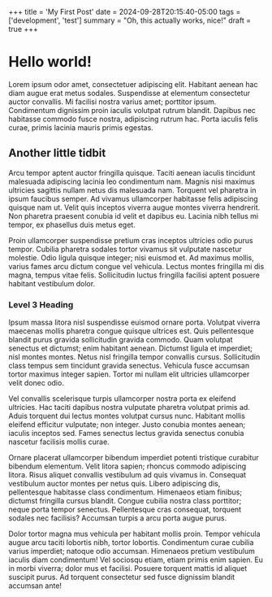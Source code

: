 +++
title = 'My First Post'
date = 2024-09-28T20:15:40-05:00
tags = ['development', 'test']
summary = "Oh, this actually works, nice!"
draft = true
+++

# Hello world!

Lorem ipsum odor amet, consectetuer adipiscing elit. Habitant aenean hac diam augue erat metus sodales. Suspendisse at
elementum consectetur auctor convallis. Mi facilisi nostra varius amet; porttitor ipsum. Condimentum dignissim proin
iaculis volutpat rutrum blandit. Dapibus nec habitasse commodo fusce nostra, adipiscing rutrum hac. Porta iaculis felis
curae, primis lacinia mauris primis egestas.

## Another little tidbit

Arcu tempor aptent auctor fringilla quisque. Taciti aenean iaculis tincidunt malesuada adipiscing lacinia leo
condimentum nam. Magnis nisi maximus ultricies sagittis nullam netus dis malesuada nam. Torquent vel pharetra in ipsum
faucibus semper. Ad vivamus ullamcorper habitasse felis adipiscing quisque nam ut. Velit quis inceptos viverra augue
montes viverra hendrerit. Non pharetra praesent conubia id velit et dapibus eu. Lacinia nibh tellus mi tempor, ex
phasellus duis metus eget.

Proin ullamcorper suspendisse pretium cras inceptos ultricies odio purus tempor. Cubilia pharetra sodales tortor vivamus
sit vulputate nascetur molestie. Odio ligula quisque integer; nisi euismod et. Ad maximus mollis, varius fames arcu
dictum congue vel vehicula. Lectus montes fringilla mi dis magna, tempus vitae felis. Sollicitudin luctus fringilla
facilisi aptent posuere habitant vestibulum dolor.

### Level 3 Heading

Ipsum massa litora nisl suspendisse euismod ornare porta. Volutpat viverra maecenas mollis pharetra congue quisque
ultrices est. Quis pellentesque blandit purus gravida sollicitudin gravida commodo. Quam volutpat senectus et dictumst;
enim habitant aenean. Dictumst ligula et imperdiet; nisl montes montes. Netus nisl fringilla tempor convallis cursus.
Sollicitudin class tempus sem tincidunt gravida senectus. Vehicula fusce accumsan tortor maximus integer sapien. Tortor
mi nullam elit ultricies ullamcorper velit donec odio.

Vel convallis scelerisque turpis ullamcorper nostra porta ex eleifend ultricies. Hac taciti dapibus nostra vulputate
pharetra volutpat primis ad. Aduis torquent dui lectus montes volutpat cursus nunc. Habitant mollis eleifend efficitur
vulputate; non integer. Justo conubia montes aenean; iaculis inceptos sed. Fames senectus lectus gravida senectus
conubia nascetur facilisis mollis curae.

Ornare placerat ullamcorper bibendum imperdiet potenti tristique curabitur bibendum elementum. Velit litora sapien;
rhoncus commodo adipiscing litora. Risus aliquet convallis vestibulum ad quis vivamus in. Consequat vestibulum auctor
montes per netus quis. Libero adipiscing dis, pellentesque habitasse class condimentum. Himenaeos etiam finibus;
dictumst fringilla cursus blandit. Congue cubilia nostra class porttitor; neque porta tempor senectus. Pellentesque cras
consequat, torquent sodales nec facilisis? Accumsan turpis a arcu porta augue purus.

Dolor tortor magna mus vehicula per habitant mollis proin. Tempor vehicula augue arcu taciti lobortis nibh, tortor
lobortis. Condimentum curae cubilia varius imperdiet; natoque odio accumsan. Himenaeos pretium vestibulum iaculis diam
condimentum! Vel sociosqu etiam, etiam primis enim sapien. Eu in morbi viverra; dolor mus et facilisi. Posuere torquent
mattis id aliquet suscipit purus. Ad torquent consectetur sed fusce dignissim blandit accumsan ante!

